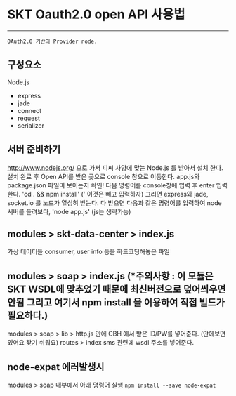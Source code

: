SKT Oauth2.0 open API 사용법
===============

---

`OAuth2.0 기반의 Provider node.`


구성요소
-----------------------
Node.js
- express
- jade
- connect
- request
- serializer


서버 준비하기
---------
http://www.nodejs.org/ 으로 가서 피씨 사양에 맞는 Node.js 를 받아서 설치 한다.
설치 완료 후 Open API를 받은 곳으로 console 창으로 이동한다. app.js와 package.json 파일이 보이는지 확인!
다음 명령어를 console창에 입력 후 enter 입력한다. 'cd . && npm install'  (' 이것은 빼고 입력하자)
그러면 express와 jade, socket.io 를 노드가 열심히 받는다.
다 받으면 다음과 같은 명령어를 입력하여 node 서버를 돌려보다, 'node app.js' (js는 생략가능)

modules > skt-data-center > index.js
-------------------
가상 데이터들 consumer, user info 등을 하드코딩해놓은 파일

modules > soap > index.js (*주의사항 : 이 모듈은 SKT WSDL에 맞추었기 때문에 최신버전으로 덮어씌우면 안됨 그리고 여기서 npm install 을 이용하여 직접 빌드가 필요하다.)
-----------------------------
modules > soap > lib > http.js 안에 CBH 에서 받은 ID/PW를 넣어준다. (안에보면 있어요 찾기 쉬워요)
routes > index sms 관련에 wsdl 주소를 넣어준다.

node-expat 에러발생시
-----------------------------
modules > soap 내부에서 아래 명령어 실행
`
    npm install --save node-expat
`